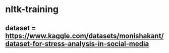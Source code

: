 # nltk-training
## dataset = https://www.kaggle.com/datasets/monishakant/dataset-for-stress-analysis-in-social-media
